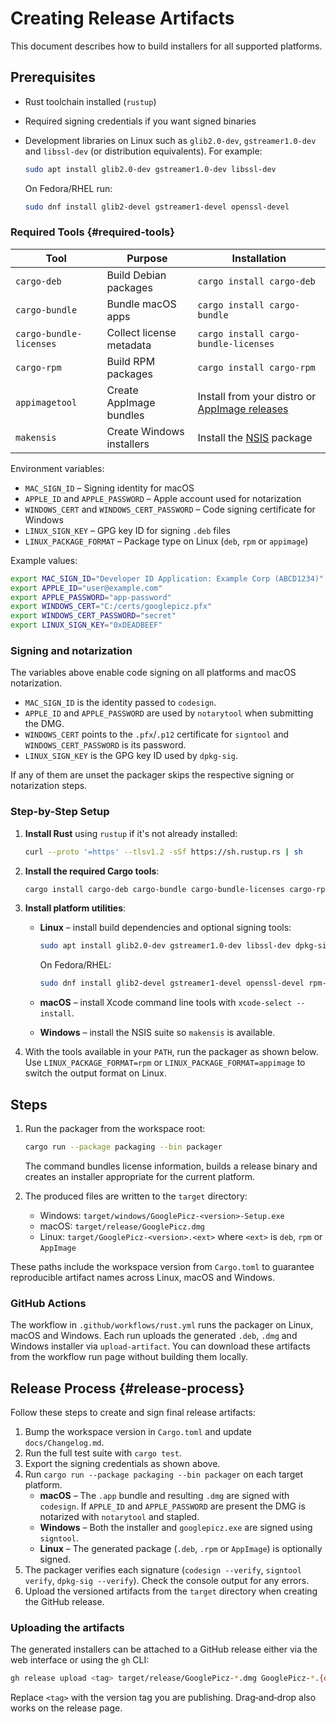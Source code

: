 # Creating Release Artifacts

This document describes how to build installers for all supported platforms.

## Prerequisites

- Rust toolchain installed (`rustup`)
- Required signing credentials if you want signed binaries
- Development libraries on Linux such as `glib2.0-dev`, `gstreamer1.0-dev` and `libssl-dev` (or distribution equivalents). For example:

  ```bash
  sudo apt install glib2.0-dev gstreamer1.0-dev libssl-dev
  ```

  On Fedora/RHEL run:

  ```bash
  sudo dnf install glib2-devel gstreamer1-devel openssl-devel
  ```

### Required Tools {#required-tools}

| Tool | Purpose | Installation |
| --- | --- | --- |
| `cargo-deb` | Build Debian packages | `cargo install cargo-deb` |
| `cargo-bundle` | Bundle macOS apps | `cargo install cargo-bundle` |
| `cargo-bundle-licenses` | Collect license metadata | `cargo install cargo-bundle-licenses` |
| `cargo-rpm` | Build RPM packages | `cargo install cargo-rpm` |
| `appimagetool` | Create AppImage bundles | Install from your distro or [AppImage releases](https://github.com/AppImage/AppImageKit/releases) |
| `makensis` | Create Windows installers | Install the [NSIS](https://nsis.sourceforge.io/) package |

Environment variables:

- `MAC_SIGN_ID` – Signing identity for macOS
- `APPLE_ID` and `APPLE_PASSWORD` – Apple account used for notarization
- `WINDOWS_CERT` and `WINDOWS_CERT_PASSWORD` – Code signing certificate for Windows
- `LINUX_SIGN_KEY` – GPG key ID for signing `.deb` files
- `LINUX_PACKAGE_FORMAT` – Package type on Linux (`deb`, `rpm` or `appimage`)

Example values:

```bash
export MAC_SIGN_ID="Developer ID Application: Example Corp (ABCD1234)"
export APPLE_ID="user@example.com"
export APPLE_PASSWORD="app-password"
export WINDOWS_CERT="C:/certs/googlepicz.pfx"
export WINDOWS_CERT_PASSWORD="secret"
export LINUX_SIGN_KEY="0xDEADBEEF"
```

### Signing and notarization

The variables above enable code signing on all platforms and macOS notarization.

- `MAC_SIGN_ID` is the identity passed to `codesign`.
- `APPLE_ID` and `APPLE_PASSWORD` are used by `notarytool` when submitting the DMG.
- `WINDOWS_CERT` points to the `.pfx`/`.p12` certificate for `signtool` and `WINDOWS_CERT_PASSWORD` is its password.
- `LINUX_SIGN_KEY` is the GPG key ID used by `dpkg-sig`.

If any of them are unset the packager skips the respective signing or notarization steps.

### Step-by-Step Setup

1. **Install Rust** using `rustup` if it's not already installed:

   ```bash
   curl --proto '=https' --tlsv1.2 -sSf https://sh.rustup.rs | sh
   ```

2. **Install the required Cargo tools**:

   ```bash
   cargo install cargo-deb cargo-bundle cargo-bundle-licenses cargo-rpm
   ```

3. **Install platform utilities**:
   - **Linux** – install build dependencies and optional signing tools:

     ```bash
     sudo apt install glib2.0-dev gstreamer1.0-dev libssl-dev dpkg-sig appimagetool
     ```

     On Fedora/RHEL:

     ```bash
     sudo dnf install glib2-devel gstreamer1-devel openssl-devel rpm-build appimagetool
     ```

   - **macOS** – install Xcode command line tools with `xcode-select --install`.
   - **Windows** – install the NSIS suite so `makensis` is available.

4. With the tools available in your `PATH`, run the packager as shown below.
   Use `LINUX_PACKAGE_FORMAT=rpm` or `LINUX_PACKAGE_FORMAT=appimage` to switch
   the output format on Linux.

## Steps

1. Run the packager from the workspace root:

   ```bash
   cargo run --package packaging --bin packager
   ```

   The command bundles license information, builds a release binary and
   creates an installer appropriate for the current platform.

2. The produced files are written to the `target` directory:

   - Windows: `target/windows/GooglePicz-<version>-Setup.exe`
   - macOS: `target/release/GooglePicz.dmg`
   - Linux: `target/GooglePicz-<version>.<ext>` where `<ext>` is `deb`, `rpm` or `AppImage`

These paths include the workspace version from `Cargo.toml` to guarantee
reproducible artifact names across Linux, macOS and Windows.

### GitHub Actions

The workflow in `.github/workflows/rust.yml` runs the packager on
Linux, macOS and Windows. Each run uploads the generated `.deb`, `.dmg`
and Windows installer via `upload-artifact`. You can download these
artifacts from the workflow run page without building them locally.

## Release Process {#release-process}

Follow these steps to create and sign final release artifacts:

1. Bump the workspace version in `Cargo.toml` and update `docs/Changelog.md`.
2. Run the full test suite with `cargo test`.
3. Export the signing credentials as shown above.
4. Run `cargo run --package packaging --bin packager` on each target platform.
   - **macOS** – The `.app` bundle and resulting `.dmg` are signed with
     `codesign`. If `APPLE_ID` and `APPLE_PASSWORD` are present the DMG is
     notarized with `notarytool` and stapled.
   - **Windows** – Both the installer and `googlepicz.exe` are signed using
     `signtool`.
   - **Linux** – The generated package (`.deb`, `.rpm` or `AppImage`) is optionally signed.
5. The packager verifies each signature (`codesign --verify`, `signtool verify`,
   `dpkg-sig --verify`). Check the console output for any errors.
6. Upload the versioned artifacts from the `target` directory when creating the
   GitHub release.

### Uploading the artifacts

The generated installers can be attached to a GitHub release either via the web
interface or using the `gh` CLI:

```bash
gh release upload <tag> target/release/GooglePicz-*.dmg GooglePicz-*.{deb,rpm,AppImage} target/windows/GooglePicz-*-Setup.exe
```

Replace `<tag>` with the version tag you are publishing. Drag‑and‑drop also
works on the release page.
